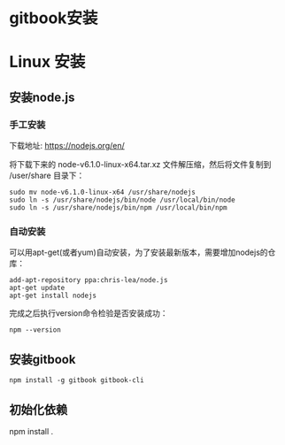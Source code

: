 gitbook安装
===========


# Linux 安装

## 安装node.js

### 手工安装

下载地址: https://nodejs.org/en/

将下载下来的 node-v6.1.0-linux-x64.tar.xz 文件解压缩，然后将文件复制到 /user/share 目录下：

	sudo mv node-v6.1.0-linux-x64 /usr/share/nodejs
    sudo ln -s /usr/share/nodejs/bin/node /usr/local/bin/node
    sudo ln -s /usr/share/nodejs/bin/npm /usr/local/bin/npm

### 自动安装

可以用apt-get(或者yum)自动安装，为了安装最新版本，需要增加nodejs的仓库：

    add-apt-repository ppa:chris-lea/node.js
    apt-get update
    apt-get install nodejs

完成之后执行version命令检验是否安装成功：

	npm --version

## 安装gitbook

	npm install -g gitbook gitbook-cli

## 初始化依赖

npm install .





